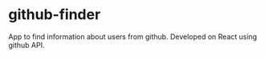 # github-finder
App to find information about users from github. Developed on React using github API.
